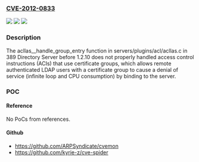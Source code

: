 ### [CVE-2012-0833](https://cve.mitre.org/cgi-bin/cvename.cgi?name=CVE-2012-0833)
![](https://img.shields.io/static/v1?label=Product&message=n%2Fa&color=blue)
![](https://img.shields.io/static/v1?label=Version&message=n%2Fa&color=blue)
![](https://img.shields.io/static/v1?label=Vulnerability&message=n%2Fa&color=brighgreen)

### Description

The acllas__handle_group_entry function in servers/plugins/acl/acllas.c in 389 Directory Server before 1.2.10 does not properly handled access control instructions (ACIs) that use certificate groups, which allows remote authenticated LDAP users with a certificate group to cause a denial of service (infinite loop and CPU consumption) by binding to the server.

### POC

#### Reference
No PoCs from references.

#### Github
- https://github.com/ARPSyndicate/cvemon
- https://github.com/kyrie-z/cve-spider

